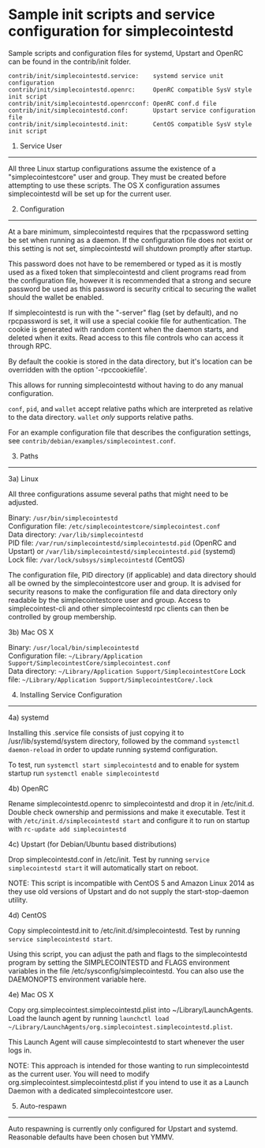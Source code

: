 Sample init scripts and service configuration for simplecointestd
==========================================================

Sample scripts and configuration files for systemd, Upstart and OpenRC
can be found in the contrib/init folder.

    contrib/init/simplecointestd.service:    systemd service unit configuration
    contrib/init/simplecointestd.openrc:     OpenRC compatible SysV style init script
    contrib/init/simplecointestd.openrcconf: OpenRC conf.d file
    contrib/init/simplecointestd.conf:       Upstart service configuration file
    contrib/init/simplecointestd.init:       CentOS compatible SysV style init script

1. Service User
---------------------------------

All three Linux startup configurations assume the existence of a "simplecointestcore" user
and group.  They must be created before attempting to use these scripts.
The OS X configuration assumes simplecointestd will be set up for the current user.

2. Configuration
---------------------------------

At a bare minimum, simplecointestd requires that the rpcpassword setting be set
when running as a daemon.  If the configuration file does not exist or this
setting is not set, simplecointestd will shutdown promptly after startup.

This password does not have to be remembered or typed as it is mostly used
as a fixed token that simplecointestd and client programs read from the configuration
file, however it is recommended that a strong and secure password be used
as this password is security critical to securing the wallet should the
wallet be enabled.

If simplecointestd is run with the "-server" flag (set by default), and no rpcpassword is set,
it will use a special cookie file for authentication. The cookie is generated with random
content when the daemon starts, and deleted when it exits. Read access to this file
controls who can access it through RPC.

By default the cookie is stored in the data directory, but it's location can be overridden
with the option '-rpccookiefile'.

This allows for running simplecointestd without having to do any manual configuration.

`conf`, `pid`, and `wallet` accept relative paths which are interpreted as
relative to the data directory. `wallet` *only* supports relative paths.

For an example configuration file that describes the configuration settings,
see `contrib/debian/examples/simplecointest.conf`.

3. Paths
---------------------------------

3a) Linux

All three configurations assume several paths that might need to be adjusted.

Binary:              `/usr/bin/simplecointestd`  
Configuration file:  `/etc/simplecointestcore/simplecointest.conf`  
Data directory:      `/var/lib/simplecointestd`  
PID file:            `/var/run/simplecointestd/simplecointestd.pid` (OpenRC and Upstart) or `/var/lib/simplecointestd/simplecointestd.pid` (systemd)  
Lock file:           `/var/lock/subsys/simplecointestd` (CentOS)  

The configuration file, PID directory (if applicable) and data directory
should all be owned by the simplecointestcore user and group.  It is advised for security
reasons to make the configuration file and data directory only readable by the
simplecointestcore user and group.  Access to simplecointest-cli and other simplecointestd rpc clients
can then be controlled by group membership.

3b) Mac OS X

Binary:              `/usr/local/bin/simplecointestd`  
Configuration file:  `~/Library/Application Support/SimplecointestCore/simplecointest.conf`  
Data directory:      `~/Library/Application Support/SimplecointestCore`
Lock file:           `~/Library/Application Support/SimplecointestCore/.lock`

4. Installing Service Configuration
-----------------------------------

4a) systemd

Installing this .service file consists of just copying it to
/usr/lib/systemd/system directory, followed by the command
`systemctl daemon-reload` in order to update running systemd configuration.

To test, run `systemctl start simplecointestd` and to enable for system startup run
`systemctl enable simplecointestd`

4b) OpenRC

Rename simplecointestd.openrc to simplecointestd and drop it in /etc/init.d.  Double
check ownership and permissions and make it executable.  Test it with
`/etc/init.d/simplecointestd start` and configure it to run on startup with
`rc-update add simplecointestd`

4c) Upstart (for Debian/Ubuntu based distributions)

Drop simplecointestd.conf in /etc/init.  Test by running `service simplecointestd start`
it will automatically start on reboot.

NOTE: This script is incompatible with CentOS 5 and Amazon Linux 2014 as they
use old versions of Upstart and do not supply the start-stop-daemon utility.

4d) CentOS

Copy simplecointestd.init to /etc/init.d/simplecointestd. Test by running `service simplecointestd start`.

Using this script, you can adjust the path and flags to the simplecointestd program by
setting the SIMPLECOINTESTD and FLAGS environment variables in the file
/etc/sysconfig/simplecointestd. You can also use the DAEMONOPTS environment variable here.

4e) Mac OS X

Copy org.simplecointest.simplecointestd.plist into ~/Library/LaunchAgents. Load the launch agent by
running `launchctl load ~/Library/LaunchAgents/org.simplecointest.simplecointestd.plist`.

This Launch Agent will cause simplecointestd to start whenever the user logs in.

NOTE: This approach is intended for those wanting to run simplecointestd as the current user.
You will need to modify org.simplecointest.simplecointestd.plist if you intend to use it as a
Launch Daemon with a dedicated simplecointestcore user.

5. Auto-respawn
-----------------------------------

Auto respawning is currently only configured for Upstart and systemd.
Reasonable defaults have been chosen but YMMV.
